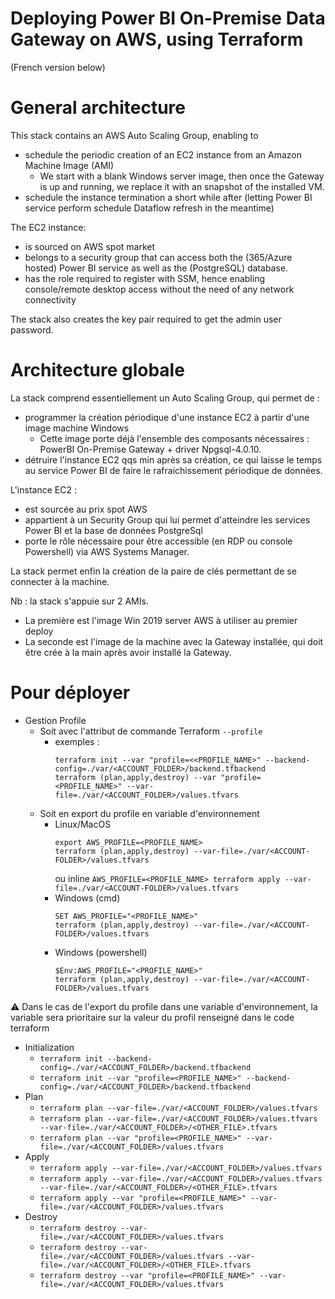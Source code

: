 # Deploying Power BI On-Premise Data Gateway on AWS, using Terraform
(French version below)

# General architecture
This stack contains an AWS Auto Scaling Group, enabling to
- schedule the periodic creation of an EC2 instance from an Amazon Machine Image  (AMI)
  - We start with a blank Windows server image, then once the Gateway is up and running, we replace it with an snapshot of the installed VM.
- schedule the instance termination a short while after (letting Power BI service perform schedule Dataflow refresh in the meantime)

The EC2 instance:
- is sourced on AWS spot market
- belongs to a security group that can access both the (365/Azure hosted) Power BI service as well as the (PostgreSQL) database.
- has the role required to register with SSM, hence enabling console/remote desktop access without the need of any network connectivity

The stack also creates the key pair required to get the admin user password.

# Architecture globale
La stack comprend essentiellement un Auto Scaling Group, qui permet de : 
- programmer la création périodique d'une instance EC2 à partir d'une image machine Windows 
  - Cette image porte déjà l'ensemble des composants nécessaires : PowerBI On-Premise Gateway + driver Npgsql-4.0.10.
- détruire l'instance EC2 qqs min après sa création, ce qui laisse le temps au service Power BI de faire le rafraichissement périodique de données.

L'instance EC2 :
- est sourcée au prix spot AWS
- appartient à un Security Group qui lui permet d'atteindre les services Power BI et la base de données PostgreSql
- porte le rôle nécessaire pour être accessible (en RDP ou console Powershell) via AWS Systems Manager.

La stack permet enfin la création de la paire de clés permettant de se connecter à la machine.

Nb : la stack s'appuie sur 2 AMIs. 
* La première est l'image Win 2019 server AWS à utiliser au premier deploy
* La seconde est l'image de la machine avec la Gateway installée, qui doit être crée à la main après avoir installé la Gateway.

# Pour déployer
- Gestion Profile
    - Soit avec l'attribut de commande Terraform `--profile`
        - exemples : 
            ```
            terraform init --var "profile=<<PROFILE_NAME>" --backend-config=./var/<ACCOUNT_FOLDER>/backend.tfbackend
            terraform (plan,apply,destroy) --var "profile=<PROFILE_NAME>" --var-file=./var/<ACCOUNT_FOLDER>/values.tfvars
            ```
    - Soit en export du profile en variable d'environnement
        - Linux/MacOS
            ```
            export AWS_PROFILE=<PROFILE_NAME>
            terraform (plan,apply,destroy) --var-file=./var/<ACCOUNT-FOLDER>/values.tfvars
            ```
            ou inline
            `AWS_PROFILE=<PROFILE_NAME> terraform apply --var-file=./var/<ACCOUNT-FOLDER>/values.tfvars`
        - Windows (cmd)
            ```
            SET AWS_PROFILE="<PROFILE_NAME>"
            terraform (plan,apply,destroy) --var-file=./var/<ACCOUNT-FOLDER>/values.tfvars
            ```
         - Windows (powershell)
            ```
            $Env:AWS_PROFILE="<PROFILE_NAME>"
            terraform (plan,apply,destroy) --var-file=./var/<ACCOUNT-FOLDER>/values.tfvars
            ```
:warning: Dans le cas de l'export du profile dans une variable d'environnement, la variable sera prioritaire sur la valeur du profil renseigné dans le code terraform

- Initialization
    - `terraform init --backend-config=./var/<ACCOUNT_FOLDER>/backend.tfbackend`
    - `terraform init --var "profile=<PROFILE_NAME>" --backend-config=./var/<ACCOUNT_FOLDER>/backend.tfbackend`
- Plan
    - `terraform plan --var-file=./var/<ACCOUNT_FOLDER>/values.tfvars`
    - `terraform plan --var-file=./var/<ACCOUNT_FOLDER>/values.tfvars --var-file=./var/<ACCOUNT_FOLDER>/<OTHER_FILE>.tfvars`
    - `terraform plan --var "profile=<PROFILE_NAME>" --var-file=./var/<ACCOUNT_FOLDER>/values.tfvars`
- Apply
    - `terraform apply --var-file=./var/<ACCOUNT_FOLDER>/values.tfvars`
    - `terraform apply --var-file=./var/<ACCOUNT_FOLDER>/values.tfvars --var-file=./var/<ACCOUNT_FOLDER>/<OTHER_FILE>.tfvars`
    - `terraform apply --var "profile=<PROFILE_NAME>" --var-file=./var/<ACCOUNT_FOLDER>/values.tfvars`
- Destroy
    - `terraform destroy --var-file=./var/<ACCOUNT_FOLDER>/values.tfvars`
    - `terraform destroy --var-file=./var/<ACCOUNT_FOLDER>/values.tfvars --var-file=./var/<ACCOUNT_FOLDER>/<OTHER_FILE>.tfvars`
    - `terraform destroy --var "profile=<PROFILE_NAME>" --var-file=./var/<ACCOUNT_FOLDER>/values.tfvars`
